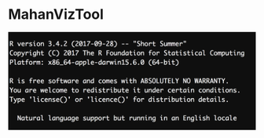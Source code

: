 # MahanVizTool

![Alt text](https://raw.githubusercontent.com/cdscript/MahanVizTool/master/Screen%20Shot%202018-08-24%20at%2014.36.31.png?raw=true "Title")
